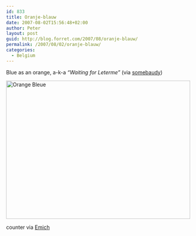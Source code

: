 ```yaml
---
id: 833
title: Oranje-blauw
date: 2007-08-02T15:56:48+02:00
author: Peter
layout: post
guid: http://blog.forret.com/2007/08/oranje-blauw/
permalink: /2007/08/02/oranje-blauw/
categories:
  - Belgium
---
```

Blue as an orange, a-k-a _&#8220;Waiting for Leterme&#8221;_ (via [somebaudy](http://www.somebaudy.com/2007/07/31/lattente-est-bleue-comme-une-orange-ep1/))

[<img loading="lazy" width="500" src="http://farm2.static.flickr.com/1322/985772003_72c6a8c4b1.jpg" alt="Orange Bleue" height="375" />](http://www.flickr.com/photos/pforret/985772003/ "Photo Sharing")

counter via [Emich](http://www.emich.be/fr/2007/08/01/l-orange-bleue-le-badge-/)